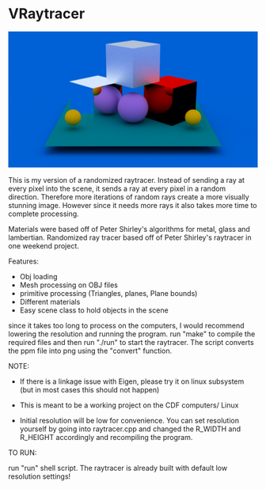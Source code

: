 # VRaytracer
![example image](image.png)

This is my version of a randomized raytracer. Instead of sending a ray at every pixel into the scene, it sends a ray at every pixel in a random direction. Therefore more iterations of random rays create a more visually stunning image. However since it needs more rays it also takes more time to complete processing. 

Materials were based off of Peter Shirley's algorithms for metal, glass and lambertian. Randomized ray tracer based off of Peter Shirley's raytracer in one weekend project.

Features:
* Obj loading
* Mesh processing on OBJ files
* primitive processing (Triangles, planes, Plane bounds)
* Different materials
* Easy scene class to hold objects in the scene

since it takes too long to process on the computers, I would recommend lowering the resolution and running the program. run "make" to compile the required files and then run "./run" to start the raytracer. The script converts the ppm file into png using the "convert" function.

NOTE:
* If there is a linkage issue with Eigen, please try it on linux subsystem (but in most cases this should not happen)

* This is meant to be a working project on the CDF computers/ Linux

* Initial resolution will be low for convenience. You can set resolution yourself by going into raytracer.cpp and changed the R_WIDTH and R_HEIGHT accordingly and recompiling the program.


TO RUN:

run "run" shell script. The raytracer is already built with default low resolution settings!
